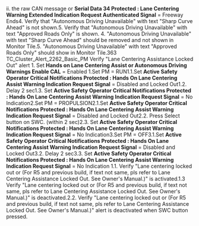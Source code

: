 ii. the raw CAN message or **Serial Data 34 Protected : Lane Centering Warning Extended Indication Request Authenticated Signal** = Freeway Ends4. Verify that "Autonomous Driving Unavailable" with text "Sharp Curve Ahead" is not shown.5. Verify that "Autonomous Driving Unavailable" with text "Approved Roads Only" is shown. 4. "Autonomous Driving Unavailable" with text "Sharp Curve Ahead" should be removed and not shown in Monitor Tile.5. "Autonomous Driving Unavailable" with text "Approved Roads Only" should show in Monitor Tile.363 TC_Cluster_Alert_2262_Basic_PM Verify "Lane Centering Assistance Locked Out" alert 1. Set **Hands on Lane Centering Assist or Autonomous Driving Warnings Enable CAL** = Enabled 1.Set PM = RUN1.1.Set **Active Safety Operator Critical Notifications Protected : Hands On Lane Centering Assist Warning Indication Request Signal** = Disabled and Locked Out1.2. Delay 2 sec1.3. Set **Active Safety Operator Critical Notifications Protected : Hands On Lane Centering Assist Warning Indication Request Signal** = No Indication2.Set PM = PROPULSION2.1.Set **Active Safety Operator Critical Notifications Protected : Hands On Lane Centering Assist Warning Indication Request Signal** = Disabled and Locked Out2.2. Press Select button on SWC. (within 2 sec)2.3. Set **Active Safety Operator Critical Notifications Protected : Hands On Lane Centering Assist Warning Indication Request Signal** = No Indication3.Set PM = OFF3.1.Set **Active Safety Operator Critical Notifications Protected : Hands On Lane Centering Assist Warning Indication Request Signal** = Disabled and Locked Out3.2. Delay 2 sec3.3. Set **Active Safety Operator Critical Notifications Protected : Hands On Lane Centering Assist Warning Indication Request Signal** = No Indication 1.1. Verify "Lane centering locked out or (For R5 and previous build, if text not same, pls refer to Lane Centering Assistance Locked Out. See Owner's Manual.)" is activated.1.3 Verify "Lane centering locked out or (For R5 and previous build, if text not same, pls refer to Lane Centering Assistance Locked Out. See Owner's Manual.)" is deactivated.2.2. Verify "Lane centering locked out or (For R5 and previous build, if text not same, pls refer to Lane Centering Assistance Locked Out. See Owner's Manual.)" alert is deactivated when SWC button pressed.